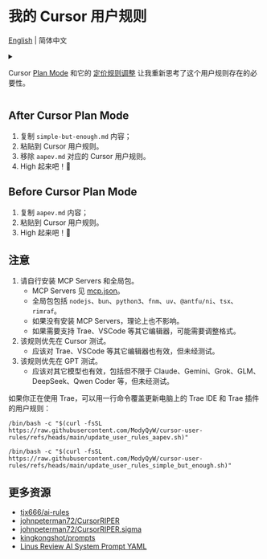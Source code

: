 # 我的 Cursor 用户规则

[English](./README.md) | 简体中文

<details>

<summary>

Cursor [Plan Mode](https://cursor.com/cn/blog/plan-mode) 和它的 [定价规则调整](https://cursor.com/cn/blog/aug-2025-pricing) 让我重新思考了这个用户规则存在的必要性。

</summary>

AAPEV 的出发点是构建一个更灵活的 RIPER5，但是

- Plan Mode 更加强大；
- 我没有更多的时间和精力来维护 AAPEV；
- Claude 费用太贵了。

也因此，我决定放弃 AAPEV 的维护，转为更简单、更核心的简单用户规则。如果你想要更强大的规则，可以查看 [更多资源](#更多资源) 部分。

</details>

## After Cursor Plan Mode

1. 复制 `simple-but-enough.md` 内容；
2. 粘贴到 Cursor 用户规则。
3. 移除 `aapev.md` 对应的 Cursor 用户规则。
4. High 起来吧！🎉

## Before Cursor Plan Mode

1. 复制 `aapev.md` 内容；
2. 粘贴到 Cursor 用户规则。
3. High 起来吧！🎉

## 注意

1. 请自行安装 MCP Servers 和全局包。
   - MCP Servers 见 [mcp.json](./mcp.json)。
   - 全局包包括 `nodejs`、`bun`、`python3`、`fnm`、`uv`、`@antfu/ni`、`tsx`、`rimraf`。
   - 如果没有安装 MCP Servers，理论上也不影响。
   - 如果需要支持 Trae、VSCode 等其它编辑器，可能需要调整格式。
2. 该规则优先在 Cursor 测试。
   - 应该对 Trae、VSCode 等其它编辑器也有效，但未经测试。
3. 该规则优先在 GPT 测试。
   - 应该对其它模型也有效，包括但不限于 Claude、Gemini、Grok、GLM、DeepSeek、Qwen Coder 等，但未经测试。

如果你正在使用 Trae，可以用一行命令覆盖更新电脑上的 Trae IDE 和 Trae 插件的用户规则：

```shell
/bin/bash -c "$(curl -fsSL https://raw.githubusercontent.com/ModyQyW/cursor-user-rules/refs/heads/main/update_user_rules_aapev.sh)"

/bin/bash -c "$(curl -fsSL https://raw.githubusercontent.com/ModyQyW/cursor-user-rules/refs/heads/main/update_user_rules_simple_but_enough.sh)"
```

## 更多资源

- [tjx666/ai-rules](https://github.com/tjx666/ai-rules)
- [johnpeterman72/CursorRIPER](https://github.com/johnpeterman72/CursorRIPER)
- [johnpeterman72/CursorRIPER.sigma](https://github.com/johnpeterman72/CursorRIPER.sigma)
- [kingkongshot/prompts](https://github.com/kingkongshot/prompts)
- [Linus Review AI System Prompt YAML](https://gist.github.com/afshawnlotfi/044ed6649bf905d0bd33c79f7d15f254)
